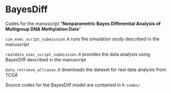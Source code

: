 # BayesDiff

Codes for the manuscript "**Nonparametric Bayes Differential Analysis of Multigroup DNA Methylation Data**"

`sim_exec_script_submission.R` runs the simulation study described in the manuscript

`realdata_exec_script_submission.R` provides the data analysis using BayesDiff described in the manuscript

`data_retrieve_allcases.R` downloads the dataset for real data analysis from TCGA

Source codes for the BayesDiff model are contained in `R-codes/`
